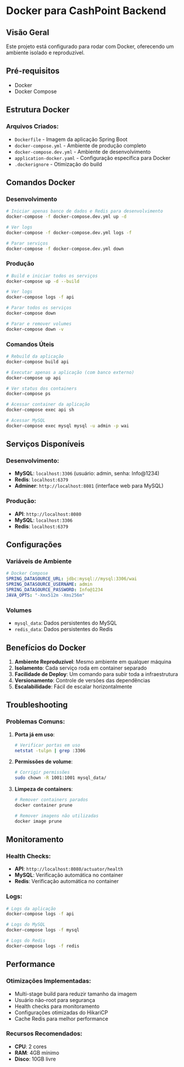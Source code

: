 # Docker para CashPoint Backend

## Visão Geral

Este projeto está configurado para rodar com Docker, oferecendo um ambiente isolado e reproduzível.

## Pré-requisitos

- Docker
- Docker Compose

## Estrutura Docker

### Arquivos Criados:
- `Dockerfile` - Imagem da aplicação Spring Boot
- `docker-compose.yml` - Ambiente de produção completo
- `docker-compose.dev.yml` - Ambiente de desenvolvimento
- `application-docker.yaml` - Configuração específica para Docker
- `.dockerignore` - Otimização do build

## Comandos Docker

### Desenvolvimento

```bash
# Iniciar apenas banco de dados e Redis para desenvolvimento
docker-compose -f docker-compose.dev.yml up -d

# Ver logs
docker-compose -f docker-compose.dev.yml logs -f

# Parar serviços
docker-compose -f docker-compose.dev.yml down
```

### Produção

```bash
# Build e iniciar todos os serviços
docker-compose up -d --build

# Ver logs
docker-compose logs -f api

# Parar todos os serviços
docker-compose down

# Parar e remover volumes
docker-compose down -v
```

### Comandos Úteis

```bash
# Rebuild da aplicação
docker-compose build api

# Executar apenas a aplicação (com banco externo)
docker-compose up api

# Ver status dos containers
docker-compose ps

# Acessar container da aplicação
docker-compose exec api sh

# Acessar MySQL
docker-compose exec mysql mysql -u admin -p wai
```

## Serviços Disponíveis

### Desenvolvimento:
- **MySQL**: `localhost:3306` (usuário: admin, senha: Info@1234)
- **Redis**: `localhost:6379`
- **Adminer**: `http://localhost:8081` (interface web para MySQL)

### Produção:
- **API**: `http://localhost:8080`
- **MySQL**: `localhost:3306`
- **Redis**: `localhost:6379`

## Configurações

### Variáveis de Ambiente

```yaml
# Docker Compose
SPRING_DATASOURCE_URL: jdbc:mysql://mysql:3306/wai
SPRING_DATASOURCE_USERNAME: admin
SPRING_DATASOURCE_PASSWORD: Info@1234
JAVA_OPTS: "-Xmx512m -Xms256m"
```

### Volumes

- `mysql_data`: Dados persistentes do MySQL
- `redis_data`: Dados persistentes do Redis

## Benefícios do Docker

1. **Ambiente Reproduzível**: Mesmo ambiente em qualquer máquina
2. **Isolamento**: Cada serviço roda em container separado
3. **Facilidade de Deploy**: Um comando para subir toda a infraestrutura
4. **Versionamento**: Controle de versões das dependências
5. **Escalabilidade**: Fácil de escalar horizontalmente

## Troubleshooting

### Problemas Comuns:

1. **Porta já em uso**:
   ```bash
   # Verificar portas em uso
   netstat -tulpn | grep :3306
   ```

2. **Permissões de volume**:
   ```bash
   # Corrigir permissões
   sudo chown -R 1001:1001 mysql_data/
   ```

3. **Limpeza de containers**:
   ```bash
   # Remover containers parados
   docker container prune
   
   # Remover imagens não utilizadas
   docker image prune
   ```

## Monitoramento

### Health Checks:
- **API**: `http://localhost:8080/actuator/health`
- **MySQL**: Verificação automática no container
- **Redis**: Verificação automática no container

### Logs:
```bash
# Logs da aplicação
docker-compose logs -f api

# Logs do MySQL
docker-compose logs -f mysql

# Logs do Redis
docker-compose logs -f redis
```

## Performance

### Otimizações Implementadas:
- Multi-stage build para reduzir tamanho da imagem
- Usuário não-root para segurança
- Health checks para monitoramento
- Configurações otimizadas do HikariCP
- Cache Redis para melhor performance

### Recursos Recomendados:
- **CPU**: 2 cores
- **RAM**: 4GB mínimo
- **Disco**: 10GB livre 